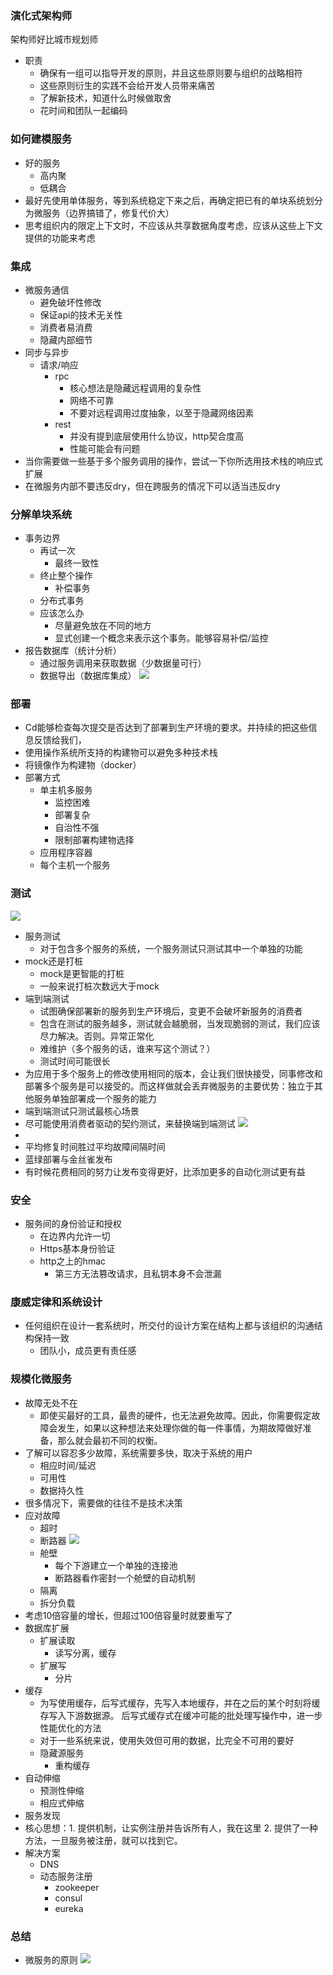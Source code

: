 ### 演化式架构师
架构师好比城市规划师
- 职责
  - 确保有一组可以指导开发的原则，并且这些原则要与组织的战略相符
  - 这些原则衍生的实践不会给开发人员带来痛苦
  - 了解新技术，知道什么时候做取舍
  - 花时间和团队一起编码
### 如何建模服务
- 好的服务
  - 高内聚
  - 低耦合
- 最好先使用单体服务，等到系统稳定下来之后，再确定把已有的单块系统划分为微服务（边界搞错了，修复代价大）
- 思考组织内的限定上下文时，不应该从共享数据角度考虑，应该从这些上下文提供的功能来考虑
### 集成
- 微服务通信
  - 避免破坏性修改 
  - 保证api的技术无关性
  - 消费者易消费
  - 隐藏内部细节
- 同步与异步
  - 请求/响应
    - rpc
      - 核心想法是隐藏远程调用的复杂性
      - 网络不可靠
      - 不要对远程调用过度抽象，以至于隐藏网络因素
    - rest
      - 并没有提到底层使用什么协议，http契合度高
      - 性能可能会有问题
- 当你需要做一些基于多个服务调用的操作，尝试一下你所选用技术栈的响应式扩展
- 在微服务内部不要违反dry，但在跨服务的情况下可以适当违反dry
### 分解单块系统
- 事务边界
  - 再试一次
    - 最终一致性
  - 终止整个操作
    - 补偿事务
  - 分布式事务
  - 应该怎么办
    - 尽量避免放在不同的地方
    - 显式创建一个概念来表示这个事务。能够容易补偿/监控
- 报告数据库（统计分析）
  - 通过服务调用来获取数据（少数据量可行）
  - 数据导出（数据库集成）
  ![](https://i.loli.net/2020/07/13/2mCkITHAPtvE3Fi.png)
### 部署
- Cd能够检查每次提交是否达到了部署到生产环境的要求。并持续的把这些信息反馈给我们，
- 使用操作系统所支持的构建物可以避免多种技术栈
- 将镜像作为构建物（docker）
- 部署方式
  - 单主机多服务
    - 监控困难
    - 部署复杂
    - 自治性不强
    - 限制部署构建物选择 
  - 应用程序容器
  - 每个主机一个服务
 ### 测试
![](https://i.loli.net/2020/07/14/P9r3CANHVmu7hQy.png)
- 服务测试
  - 对于包含多个服务的系统，一个服务测试只测试其中一个单独的功能
- mock还是打桩
  - mock是更智能的打桩
  - 一般来说打桩次数远大于mock
- 端到端测试
  - 试图确保部署新的服务到生产环境后，变更不会破坏新服务的消费者
  - 包含在测试的服务越多，测试就会越脆弱，当发现脆弱的测试，我们应该尽力解决。否则。异常正常化
  - 难维护（多个服务的话，谁来写这个测试？）
  - 测试时间可能很长
- 为应用于多个服务上的修改使用相同的版本，会让我们很快接受，同事修改和部署多个服务是可以接受的。而这样做就会丢弃微服务的主要优势：独立于其他服务单独部署成一个服务的能力
- 端到端测试只测试最核心场景
- 尽可能使用消费者驱动的契约测试，来替换端到端测试
![](https://i.loli.net/2020/07/14/j2TkUzGvNMs5Z9S.png)
- 
- 平均修复时间胜过平均故障间隔时间
 - 蓝绿部署与金丝雀发布
 - 有时候花费相同的努力让发布变得更好，比添加更多的自动化测试更有益
 ### 安全
- 服务间的身份验证和授权
  - 在边界内允许一切
  - Https基本身份验证
  - http之上的hmac
    - 第三方无法篡改请求，且私钥本身不会泄漏
 ### 康威定律和系统设计
 - 任何组织在设计一套系统时，所交付的设计方案在结构上都与该组织的沟通结构保持一致
   - 团队小，成员更有责任感
### 规模化微服务
- 故障无处不在
  - 即使买最好的工具，最贵的硬件，也无法避免故障。因此，你需要假定故障会发生，如果以这种想法来处理你做的每一件事情，为期故障做好准备，那么就会最初不同的权衡。
- 了解可以容忍多少故障，系统需要多快，取决于系统的用户  
  - 相应时间/延迟
  - 可用性
  - 数据持久性
- 很多情况下，需要做的往往不是技术决策
- 应对故障
  - 超时
  - 断路器
  ![](https://i.loli.net/2020/07/21/J3PtviW8nBdhOMa.png)
  - 舱壁
    - 每个下游建立一个单独的连接池
    - 断路器看作密封一个舱壁的自动机制
  - 隔离
  - 拆分负载
- 考虑10倍容量的增长，但超过100倍容量时就要重写了   
- 数据库扩展
  - 扩展读取
    - 读写分离，缓存
  - 扩展写
    - 分片  
- 缓存
  - 为写使用缓存，后写式缓存，先写入本地缓存，并在之后的某个时刻将缓存写入下游数据源。
  后写式缓存式在缓冲可能的批处理写操作中，进一步性能优化的方法   
  - 对于一些系统来说，使用失效但可用的数据，比完全不可用的要好
  - 隐藏源服务
    - 重构缓存
 - 自动伸缩
   - 预测性伸缩
   - 相应式伸缩
- 服务发现
 - 核心思想：1. 提供机制，让实例注册并告诉所有人，我在这里 2. 提供了一种方法，一旦服务被注册，就可以找到它。
 - 解决方案
   - DNS
   - 动态服务注册
     - zookeeper
     - consul
     - eureka
 ### 总结
- 微服务的原则
 ![](https://i.loli.net/2020/07/21/Zrp4SHI1L2PoiuW.png)              